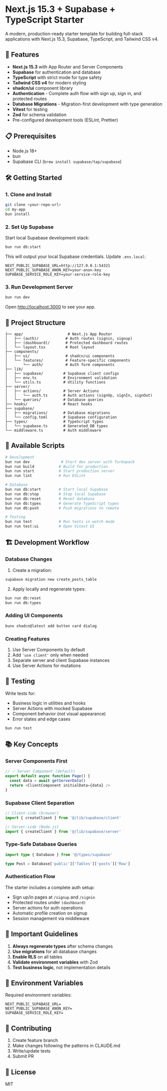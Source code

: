 # Next.js 15.3 + Supabase + TypeScript Starter

A modern, production-ready starter template for building full-stack applications with Next.js 15.3, Supabase, TypeScript, and Tailwind CSS v4.

## 🚀 Features

- **Next.js 15.3** with App Router and Server Components
- **Supabase** for authentication and database
- **TypeScript** with strict mode for type safety
- **Tailwind CSS v4** for modern styling
- **shadcn/ui** component library
- **Authentication** - Complete auth flow with sign up, sign in, and protected routes
- **Database Migrations** - Migration-first development with type generation
- **Vitest** for testing
- **Zod** for schema validation
- Pre-configured development tools (ESLint, Prettier)

## 📋 Prerequisites

- Node.js 18+ 
- bun
- Supabase CLI (`brew install supabase/tap/supabase`)

## 🛠️ Getting Started

### 1. Clone and Install

```bash
git clone <your-repo-url>
cd my-app
bun install
```

### 2. Set Up Supabase

Start local Supabase development stack:

```bash
bun run db:start
```

This will output your local Supabase credentials. Update `.env.local`:

```env
NEXT_PUBLIC_SUPABASE_URL=http://127.0.0.1:54321
NEXT_PUBLIC_SUPABASE_ANON_KEY=your-anon-key
SUPABASE_SERVICE_ROLE_KEY=your-service-role-key
```

### 3. Run Development Server

```bash
bun run dev
```

Open [http://localhost:3000](http://localhost:3000) to see your app.

## 📁 Project Structure

```
├── app/                    # Next.js App Router
│   ├── (auth)/            # Auth routes (signin, signup)
│   ├── (dashboard)/       # Protected dashboard routes
│   └── layout.tsx         # Root layout
├── components/            
│   ├── ui/                # shadcn/ui components
│   └── features/          # Feature-specific components
│       └── auth/          # Auth form components
├── lib/
│   ├── supabase/         # Supabase client configs
│   ├── env.ts            # Environment validation
│   └── utils.ts          # Utility functions
├── server/
│   ├── actions/          # Server Actions
│   │   └── auth.ts       # Auth actions (signUp, signIn, signOut)
│   └── queries/          # Database queries
├── hooks/                # React hooks
├── supabase/
│   ├── migrations/       # Database migrations
│   └── config.toml       # Supabase configuration
├── types/                # TypeScript types
│   └── supabase.ts       # Generated DB types
└── middleware.ts         # Auth middleware
```

## 🔧 Available Scripts

```bash
# Development
bun run dev              # Start dev server with Turbopack
bun run build           # Build for production
bun run start           # Start production server
bun run lint            # Run ESLint

# Database
bun run db:start        # Start local Supabase
bun run db:stop         # Stop local Supabase
bun run db:reset        # Reset database
bun run db:types        # Generate TypeScript types
bun run db:push         # Push migrations to remote

# Testing
bun run test            # Run tests in watch mode
bun run test:ui         # Open Vitest UI
```

## 🏗️ Development Workflow

### Database Changes

1. Create a migration:
```bash
supabase migration new create_posts_table
```

2. Apply locally and regenerate types:
```bash
bun run db:reset
bun run db:types
```

### Adding UI Components

```bash
bunx shadcn@latest add button card dialog
```

### Creating Features

1. Use Server Components by default
2. Add `'use client'` only when needed
3. Separate server and client Supabase instances
4. Use Server Actions for mutations

## 🧪 Testing

Write tests for:
- Business logic in utilities and hooks
- Server Actions with mocked Supabase
- Component behavior (not visual appearance)
- Error states and edge cases

```bash
bun run test
```

## 📚 Key Concepts

### Server Components First

```typescript
// ✅ Server Component (default)
export default async function Page() {
  const data = await getServerData()
  return <ClientComponent initialData={data} />
}
```

### Supabase Client Separation

```typescript
// Client-side (browser)
import { createClient } from '@/lib/supabase/client'

// Server-side (Node.js)
import { createClient } from '@/lib/supabase/server'
```

### Type-Safe Database Queries

```typescript
import type { Database } from '@/types/supabase'

type Post = Database['public']['Tables']['posts']['Row']
```

### Authentication Flow

The starter includes a complete auth setup:
- Sign up/in pages at `/signup` and `/signin`
- Protected routes under `(dashboard)`
- Server actions for auth operations
- Automatic profile creation on signup
- Session management via middleware

## 🚨 Important Guidelines

1. **Always regenerate types** after schema changes
2. **Use migrations** for all database changes
3. **Enable RLS** on all tables
4. **Validate environment variables** with Zod
5. **Test business logic**, not implementation details

## 📝 Environment Variables

Required environment variables:

```env
NEXT_PUBLIC_SUPABASE_URL=
NEXT_PUBLIC_SUPABASE_ANON_KEY=
SUPABASE_SERVICE_ROLE_KEY=
```

## 🤝 Contributing

1. Create feature branch
2. Make changes following the patterns in CLAUDE.md
3. Write/update tests
4. Submit PR

## 📄 License

MIT
